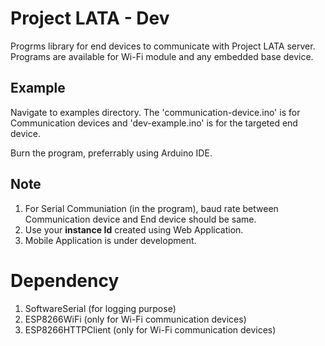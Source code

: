 # Project LATA - Dev
Progrms library for end devices to communicate with Project LATA server.
Programs are  available for Wi-Fi module and any embedded base device.

## Example
Navigate to examples directory. The 'communication-device.ino' is for Communication devices and 'dev-example.ino' is for the targeted end device. 

Burn the program, preferrably using Arduino IDE.

## Note
1. For Serial Communiation (in the program), baud rate between Communication device and End device should be same.
2. Use your **instance Id** created using Web Application.
3. Mobile Application is under development.

# Dependency 
1. SoftwareSerial (for logging purpose)
2. ESP8266WiFi (only for Wi-Fi communication devices)
3. ESP8266HTTPClient (only for Wi-Fi communication devices)
